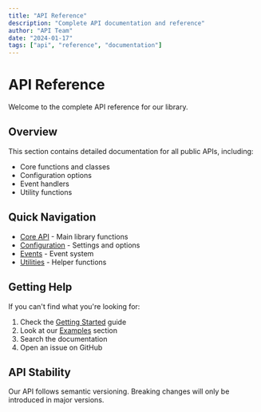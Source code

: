 ```yaml
---
title: "API Reference"
description: "Complete API documentation and reference"
author: "API Team"
date: "2024-01-17"
tags: ["api", "reference", "documentation"]
---
```


# API Reference

Welcome to the complete API reference for our library.

## Overview

This section contains detailed documentation for all public APIs, including:

- Core functions and classes
- Configuration options
- Event handlers
- Utility functions

## Quick Navigation

- [Core API](./core) - Main library functions
- [Configuration](./config) - Settings and options
- [Events](./events) - Event system
- [Utilities](./utils) - Helper functions

## Getting Help

If you can't find what you're looking for:

1. Check the [Getting Started](../getting-started) guide
2. Look at our [Examples](../examples) section
3. Search the documentation
4. Open an issue on GitHub

## API Stability

Our API follows semantic versioning. Breaking changes will only be introduced in major versions. 